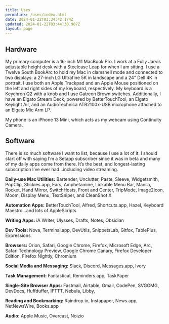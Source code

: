 ```yaml
---
title: Uses
permalink: /uses/index.html
date: 2024-01-22T03:34:42.174Z
updated: 2024-01-22T03:44:30.987Z
layout: page
---
```

## Hardware

My primary computer is a 16-inch M1 MacBook Pro. I work at a Fully Jarvis adjustable height desk with a Steelcase Leap for when I am sitting. I use a Twelve South BookArc to hold my Mac in clamshell mode and connected to two displays: a 27-inch LG Ultrafine 5K in landscape and a 24" Dell 4K in portrait. I use both an Apple Trackpad and an Apple Mouse positioned on the left and right sides of my keyboard, respectively. My keyboard is a Keychron Q2 with a knob and I use Gatreon Brown switches. Additionally, I have an Elgato Stream Deck, powered by BetterTouchTool, an Elgato Keylight Air, and an AudioTechnica ATR2100x-USB microphone attached to an Elgato Mic Arm LP.

My phone is an iPhone 13 Mini, which acts as my webcam using Continuity Camera.

## Software

There is so much software I want to list, because I use a lot of it. I should start off with saying I’m a Setapp subscriber since it was in beta and many of my daily apps come from there. It’s the best, and longest-lasting subscription I’ve ever had…including video streaming.

**Daily-use Mac Utilities:** Bartender, Unclutter, Paste, Sleeve, Widgetsmith, PopClip, Stickies.app, Ears, Amphetamine, Lickable Menu Bar, Manila, Rocket, Hand Mirror, SwitchHosts, Front and Center, TripMode, Image2Icon, Moom, Display Menu, TextSniper, and CleanShot X

**Automation Apps:** BetterTouchTool, Alfred, Shortcuts.app, Hazel, Keyboard Maestro…and lots of AppleScripts

**Writing Apps:** iA Writer, Ulysses, Drafts, Notes, Obsidian

**Dev Tools:** Nova, Terminal.app, DevUtils, SnippetsLab, Gitfox, TablePlus, Expressions

**Browsers:** Orion, Safari, Google Chrome, Firefox, Microsoft Edge, Arc, Safari Technology Preview, Google Chrome Canary, Firefox Developer Edition, Firefox Nightly, Chromium

**Social Media and Messaging:** Slack, Discord, Messages.app, Ivory

**Task Management:** Fantastical, Reminders.app, TaskPaper

**Single-Site Browser Apps:** Fastmail, Airtable, Gmail, CodePen, SVGOMG, DevDocs, Huffduffer, IFTTT, Nebula, Libby, 

**Reading and Bookmarking:** Raindrop.io, Instapaper, News.app, NetNewsWire, Books.app

**Audio:** Apple Music, Overcast, Noizio